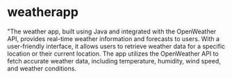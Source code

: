 # weatherapp
"The weather app, built using Java and integrated with the OpenWeather API, provides real-time weather information and forecasts to users. 
With a user-friendly interface, it allows users to retrieve weather data for a specific location or their current location. 
The app utilizes the OpenWeather API to fetch accurate weather data, including temperature, humidity, wind speed, and weather conditions.
